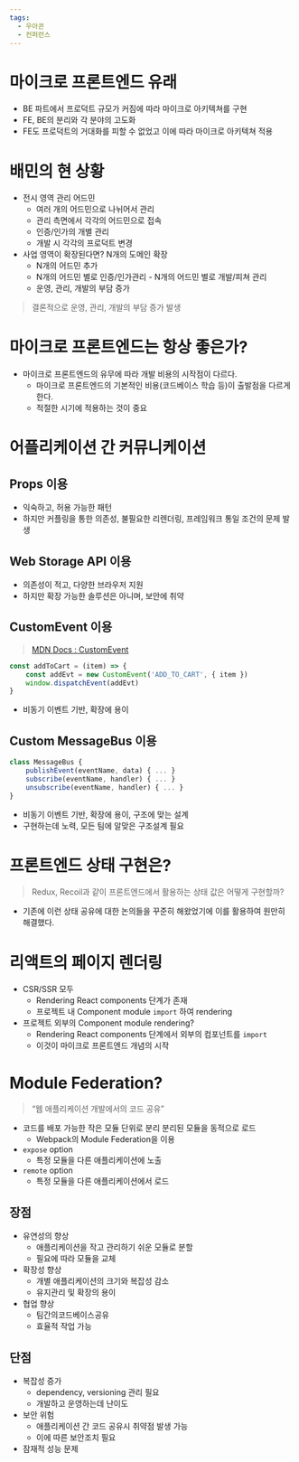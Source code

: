 ```yaml
---
tags:
  - 우아콘
  - 컨퍼런스
---
```

# 마이크로 프론트엔드 유래

- BE 파트에서 프로덕트 규모가 커짐에 따라 마이크로 아키텍쳐를 구현
- FE, BE의 분리와 각 분야의 고도화
- FE도 프로덕트의 거대화를 피할 수 없었고 이에 따라 마이크로 아키텍쳐 적용

# 배민의 현 상황

- 전시 영역 관리 어드민
	- 여러 개의 어드민으로 나뉘어서 관리
	- 관리 측면에서 각각의 어드민으로 접속
	- 인증/인가의 개별 관리
	- 개발 시 각각의 프로덕트 변경
- 사업 영역이 확장된다면? N개의 도메인 확장
	- N개의 어드민 추가  
	- N개의 어드민 별로 인증/인가관리 - N개의 어드민 별로 개발/피쳐 관리
	- 운영, 관리, 개발의 부담 증가

> 결론적으로 운영, 관리, 개발의 부담 증가 발생

# 마이크로 프론트엔드는 항상 좋은가?

- 마이크로 프론트엔드의 유무에 따라 개발 비용의 시작점이 다르다.
	- 마이크로 프론트엔드의 기본적인 비용(코드베이스 학습 등)이 출발점을 다르게 한다.
	- 적절한 시기에 적용하는 것이 중요

# 어플리케이션 간 커뮤니케이션

## Props 이용

- 익숙하고, 허용 가능한 패턴
- 하지만 커플링을 통한 의존성, 불필요한 리렌더링, 프레임워크 통일 조건의 문제 발생

## Web Storage API 이용

- 의존성이 적고, 다양한 브라우저 지원
- 하지만 확장 가능한 솔루션은 아니며, 보안에 취약

## CustomEvent 이용

> [MDN Docs : CustomEvent](https://developer.mozilla.org/en-US/docs/Web/API/CustomEvent/CustomEvent)

```ts
const addToCart = (item) => {
	const addEvt = new CustomEvent('ADD_TO_CART', { item })
	window.dispatchEvent(addEvt)
}
```

- 비동기 이벤트 기반, 확장에 용이

## Custom MessageBus 이용

```ts
class MessageBus {
	publishEvent(eventName, data) { ... }
	subscribe(eventName, handler) { ... }
	unsubscribe(eventName, handler) { ... }
}
```

- 비동기 이벤트 기반, 확장에 용이, 구조에 맞는 설계
- 구현하는데 노력, 모든 팀에 알맞은 구조설계 필요

# 프론트엔드 상태 구현은?

> Redux, Recoil과 같이 프론트엔드에서 활용하는 상태 값은 어떻게 구현할까?

- 기존에 이런 상태 공유에 대한 논의들을 꾸준히 해왔었기에 이를 활용하여 원만히 해결했다.

# 리액트의 페이지 렌더링

- CSR/SSR 모두
	- Rendering React components 단계가 존재
	- 프로젝트 내 Component module `import` 하여 rendering
- 프로젝트 외부의 Component module rendering?
	- Rendering React components 단계에서 외부의 컴포넌트를 `import`
	- 이것이 마이크로 프론트엔드 개념의 시작


# Module Federation?

> “웹 애플리케이션 개발에서의 코드 공유”

- 코드를 배포 가능한 작은 모듈 단위로 분리 분리된 모듈을 동적으로 로드  
	- Webpack의 Module Federation을 이용
- `expose` option  
	- 특정 모듈을 다른 애플리케이션에 노출
- `remote` option
	- 특정 모듈을 다른 애플리케이션에서 로드

## 장점

- 유연성의 향상
	- 애플리케이션을 작고 관리하기 쉬운 모듈로 분할    
	- 필요에 따라 모듈을 교체 
- 확장성 향상
	- 개별 애플리케이션의 크기와 복잡성 감소
	- 유지관리 및 확장의 용이
- 협업 향상  
	- 팀간의코드베이스공유
	- 효율적 작업 가능

## 단점

- 복잡성 증가
	- dependency, versioning 관리 필요
	- 개발하고 운영하는데 난이도
- 보안 위험  
	- 애플리케이션 간 코드 공유시 취약점 발생 가능
	- 이에 따른 보안조치 필요
- 잠재적 성능 문제

